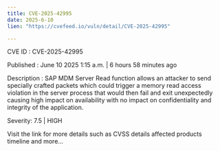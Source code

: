 ```yaml
---
title: CVE-2025-42995
date: 2025-6-10
lien: "https://cvefeed.io/vuln/detail/CVE-2025-42995"

---
```


CVE ID : CVE-2025-42995

Published :  June 10
2025
1:15 a.m. | 6 hours
58 minutes ago

Description : SAP MDM Server Read function allows an attacker to send specially crafted packets which could trigger a memory read access violation in the server process that would then fail and exit unexpectedly causing high impact on availability with no impact on confidentiality and integrity of the application.

Severity: 7.5 | HIGH

Visit the link for more details
such as CVSS details
affected products
timeline
and more...

